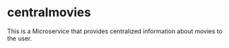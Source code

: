 # centralmovies
This is a Microservice that provides centralized information about movies to the user.
